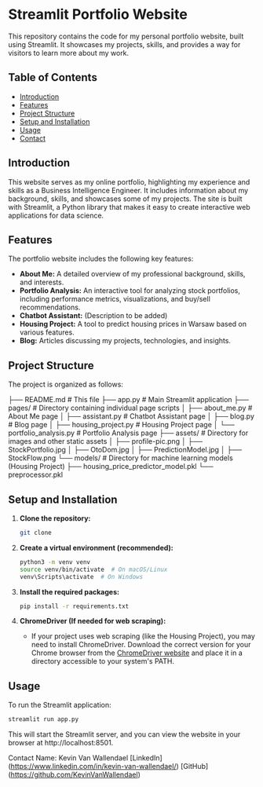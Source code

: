 # Streamlit Portfolio Website

This repository contains the code for my personal portfolio website, built using Streamlit. It showcases my projects, skills, and provides a way for visitors to learn more about my work.

## Table of Contents

* [Introduction](#introduction)
* [Features](#features)
* [Project Structure](#project-structure)
* [Setup and Installation](#setup-and-installation)
* [Usage](#usage)
* [Contact](#contact)

## Introduction

This website serves as my online portfolio, highlighting my experience and skills as a Business Intelligence Engineer. It includes information about my background, skills, and showcases some of my projects. The site is built with Streamlit, a Python library that makes it easy to create interactive web applications for data science.

## Features

The portfolio website includes the following key features:

* **About Me:** A detailed overview of my professional background, skills, and interests.
* **Portfolio Analysis:** An interactive tool for analyzing stock portfolios, including performance metrics, visualizations, and buy/sell recommendations.
* **Chatbot Assistant:** (Description to be added)
* **Housing Project:** A tool to predict housing prices in Warsaw based on various features.
* **Blog:** Articles discussing my projects, technologies, and insights.

## Project Structure

The project is organized as follows:

├── README.md         # This file
├── app.py            # Main Streamlit application
├── pages/            # Directory containing individual page scripts
│   ├── about_me.py   # About Me page
│   ├── assistant.py  # Chatbot Assistant page
│   ├── blog.py       # Blog page
│   ├── housing_project.py # Housing Project page
│   └── portfolio_analysis.py # Portfolio Analysis page
├── assets/           # Directory for images and other static assets
│   ├── profile-pic.png
│   ├── StockPortfolio.jpg
│   ├── OtoDom.jpg
│   ├── PredictionModel.jpg
│   ├── StockFlow.png
└── models/           # Directory for machine learning models (Housing Project)
├── housing_price_predictor_model.pkl
└── preprocessor.pkl

## Setup and Installation

1.  **Clone the repository:**

    ```bash
    git clone 
    ```

2.  **Create a virtual environment (recommended):**

    ```bash
    python3 -m venv venv
    source venv/bin/activate  # On macOS/Linux
    venv\Scripts\activate  # On Windows
    ```

3.  **Install the required packages:**

    ```bash
    pip install -r requirements.txt
    ```

4.  **ChromeDriver (If needed for web scraping):**

    * If your project uses web scraping (like the Housing Project), you may need to install ChromeDriver. Download the correct version for your Chrome browser from the [ChromeDriver website](https://chromedriver.chromium.org/downloads) and place it in a directory accessible to your system's PATH.

## Usage

To run the Streamlit application:

```bash
streamlit run app.py
```

This will start the Streamlit server, and you can view the website in your browser at http://localhost:8501.

Contact
Name: Kevin Van Wallendael
[LinkedIn] (https://www.linkedin.com/in/kevin-van-wallendael/)
[GitHub] (https://github.com/KevinVanWallendael)